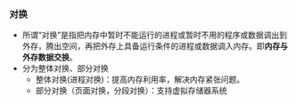 ### 对换

* 所谓“对换”是指把内存中暂时不能运行的进程或暂时不用的程序或数据调出到外存，腾出空间，再把外存上具备运行条件的进程或数据调入内存。即**内存与外存数据交换**。
* 分为整体对换、部分对换
  * 整体对换(进程对换)：提高内存利用率，解决内存紧张问题。
  * 部分对换（页面对换，分段对换）：支持虚拟存储器系统


